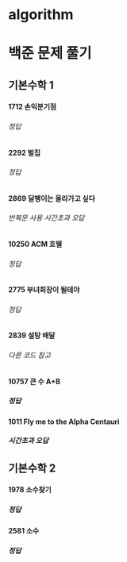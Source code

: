 # algorithm
# 백준 문제 풀기

## 기본수학 1
#### 1712 손익분기점
###### 정답
#### 2292 벌집
###### 정답
#### 2869 달팽이는 올라가고 싶다
###### 반복문 사용 시간초과 오답
#### 10250 ACM 호텔
###### 정답
#### 2775 부녀회장이 될테야
###### 정답
#### 2839 설탕 배달
###### 다른 코드 참고
#### 10757 큰 수 A+B
##### 정답
#### 1011 Fly me to the Alpha Centauri
##### 시간초과 오답

## 기본수학 2
#### 1978 소수찾기
##### 정답
#### 2581 소수
##### 정답
